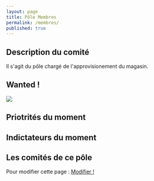 ```yaml
---
layout: page
title: Pôle Membres
permalink: /membres/
published: true
---
```


## Description du comité

Il s'agit du pôle chargé de l'approvisionement du magasin.

## Wanted ! 

![]({{site.baseurl}}/media/SAM_0712.JPG)

## Priotrités du moment

## Indictateurs du moment

## Les comités de ce pôle

Pour modifier cette page : [Modifier !](https://prose.io/#edacook/edacook.github.io/edit/master/membres.md)
